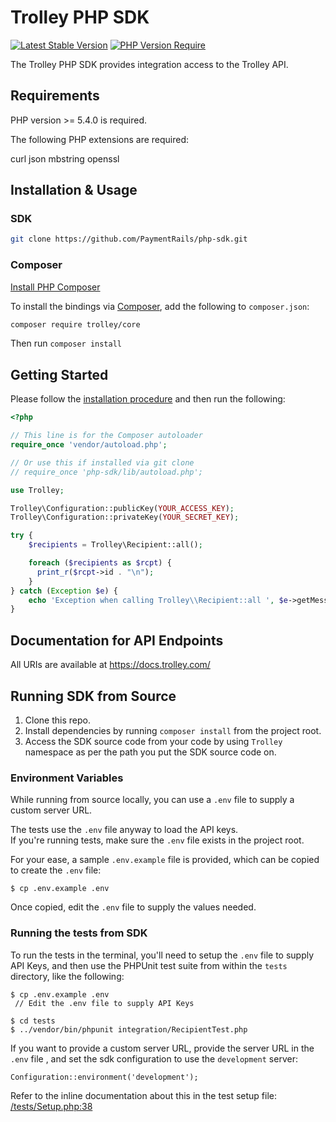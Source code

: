 # Trolley PHP SDK

[![Latest Stable Version](http://poser.pugx.org/trolley/core/v)](https://packagist.org/packages/trolley/core) 
[![PHP Version Require](http://poser.pugx.org/trolley/core/require/php)](https://packagist.org/packages/trolley/core)

The Trolley PHP SDK provides integration access to the Trolley API.

## Requirements

PHP version >= 5.4.0 is required.

The following PHP extensions are required:

curl
json
mbstring
openssl

## Installation & Usage

### SDK

```bash
git clone https://github.com/PaymentRails/php-sdk.git
```


### Composer

[Install PHP Composer](https://getcomposer.org/doc/00-intro.md)

To install the bindings via [Composer](http://getcomposer.org/), add the following to `composer.json`:

```bash
composer require trolley/core
```

Then run `composer install`


## Getting Started

Please follow the [installation procedure](#installation--usage) and then run the following:

```php
<?php

// This line is for the Composer autoloader
require_once 'vendor/autoload.php';

// Or use this if installed via git clone
// require_once 'php-sdk/lib/autoload.php';

use Trolley;

Trolley\Configuration::publicKey(YOUR_ACCESS_KEY);
Trolley\Configuration::privateKey(YOUR_SECRET_KEY);

try {
    $recipients = Trolley\Recipient::all();

    foreach ($recipients as $rcpt) {
      print_r($rcpt->id . "\n");
    }
} catch (Exception $e) {
    echo 'Exception when calling Trolley\\Recipient::all ', $e->getMessage(), PHP_EOL;
}
```

## Documentation for API Endpoints

All URIs are available at https://docs.trolley.com/

## Running SDK from Source  
  1. Clone this repo.
  2. Install dependencies by running `composer install` from the project root.
  3. Access the SDK source code from your code by using `Trolley` namespace as per the path you put the SDK source code on.

### Environment Variables
While running from source locally, you can use a `.env` file to supply a custom server URL.

The tests use the `.env` file anyway to load the API keys.  
If you're running tests, make sure the `.env` file exists in the project root.

For your ease, a sample `.env.example` file is provided, which can be copied to create the `.env` file:

```
$ cp .env.example .env
```

Once copied, edit the `.env` file to supply the values needed.

### Running the tests from SDK  
To run the tests in the terminal, you'll need to setup the `.env` file to supply API Keys, and then use the PHPUnit test suite from within the `tests` directory, like the following:  
```
$ cp .env.example .env
 // Edit the .env file to supply API Keys

$ cd tests
$ ../vendor/bin/phpunit integration/RecipientTest.php
```

If you want to provide a custom server URL, provide the server URL in the `.env` file , and set the sdk configuration to use the `development` server:

```
Configuration::environment('development');
```

Refer to the inline documentation about this in the test setup file: [/tests/Setup.php:38](https://github.com/PaymentRails/php-sdk/blob/master/tests/Setup.php#L38)